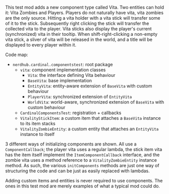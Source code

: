This test mod adds a new component type called Vita. Two entities can hold it: Vita Zombies and Players.
Players do not naturally have vita, vita zombies are the only source. Hitting a vita holder with a
vita stick will transfer some of it to the stick. Subsequently right clicking the stick will transfer
the collected vita to the player. Vita sticks also display the player's current (synchronized) vita in their tooltip.
When shift-right-clicking a non-empty vita stick, a sliver of vita will be released in the world, and a title
will be displayed to every player within it.

Code map:
- `nerdhub.cardinal.componentstest`: root package
    - `vita`: component implementation classes
        - `Vita`: the interface defining Vita behaviour
        - `BaseVita`: base implementation
        - `EntityVita`: entity-aware extension of `BaseVita` with custom behaviour
        - `PlayerVita`: synchronized extension of `EntityVita`
        - `WorldVita`: world-aware, synchronized extension of `BaseVita` with custom behaviour
    - `CardinalComponentsTest`: registration + callbacks
    - `VitalityStickItem`: a custom item that attaches a `BaseVita` instance to its item stacks
    - `VitalityZombieEntity`: a custom entity that attaches an `EntityVita` instance to itself

3 different ways of initializing components are shown. All use a `ComponentCallback`;
the player vita uses a regular lambda, the stick item vita has the item itself implement the `ItemComponentCallback`
interface, and the zombie vita uses a method reference to a `VitalityZombieEntity` instance method.
As such, the various `initComponents` methods are just one way of structuring the code and can be just as
easily replaced with lambdas.

Adding custom items and entities is never required to use components. The ones in this test mod are merely examples of what a typical mod could do.
